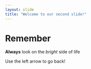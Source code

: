 ```yaml
---
layout: slide
title: "Welcome to our second slide!"
---
```

# Remember
**Always** look on the *bright* side of life

Use the left arrow to go back!